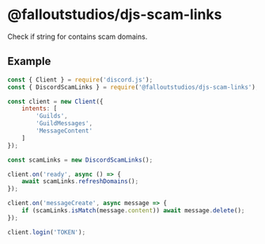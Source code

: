 # @falloutstudios/djs-scam-links

Check if string for contains scam domains.

## Example

```js
const { Client } = require('discord.js');
const { DiscordScamLinks } = require('@falloutstudios/djs-scam-links');

const client = new Client({
    intents: [
        'Guilds',
        'GuildMessages',
        'MessageContent'
    ]
});

const scamLinks = new DiscordScamLinks();

client.on('ready', async () => {
    await scamLinks.refreshDomains();
});

client.on('messageCreate', async message => {
    if (scamLinks.isMatch(message.content)) await message.delete();
});

client.login('TOKEN');
```